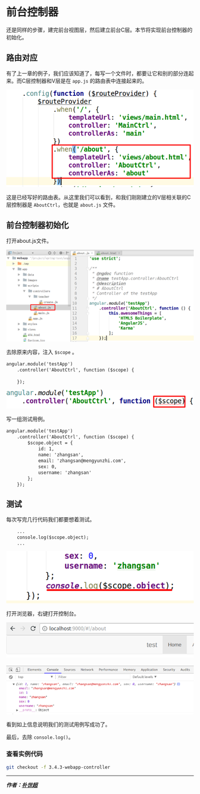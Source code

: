 # 前台控制器

还是同样的步骤，建完前台视图层，然后建立前台C层。本节将实现前台控制器的初始化。

## 路由对应

有了上一章的例子，我们应该知道了，每写一个文件时，都要让它和别的部分连起来。而C层控制器和V层是在 `app.js` 的路由表中连接起来的。

![](image/2017-11-17.1.png)

这是已经写好的路由表。从这里我们可以看到，和我们刚刚建立的V层相关联的C层控制器是 `AboutCtrl`，也就是 `about.js` 文件。

## 前台控制器初始化

打开about.js文件。

![](image/2017-11-17.2.png)

去除原来内容，注入 `$scope` 。

```angularjs
angular.module('testApp')
    .controller('AboutCtrl', function ($scope) {

    });
```

![](image/2017-11-17.3.png)

写一组测试用例。

```angularjs
angular.module('testApp')
    .controller('AboutCtrl', function ($scope) {
        $scope.object = {
            id: 1,
            name: 'zhangsan',
            email: 'zhangsan@mengyunzhi.com',
            sex: 0,
            username: 'zhangsan'
        };
    });
```

## 测试

每次写完几行代码我们都要想着测试。

```angularjs
    ...
    console.log($scope.object);
    ...
```

![](image/2017-11-17.4.png)

打开浏览器，右键打开控制台。

![](image/2017-11-17.5.png)

![](image/2017-11-17.6.png)

看到如上信息说明我们的测试用例写成功了。

最后，去除 `console.log()`。

### 查看实例代码

```bash
git checkout -f 3.4.3-webapp-controller
```

-----------

***作者：[朴世超](www.mengyunzhi.com)***
